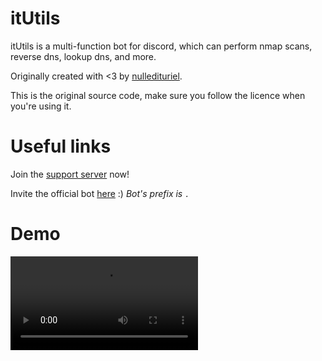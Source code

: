 # itUtils
itUtils is a multi-function bot for discord, which can perform nmap scans, reverse dns, lookup dns, and more.

Originally created with <3 by [nulledituriel](https://github.com/nulledituriel).

This is the original source code, make sure you follow the licence when you're using it.

# Useful links
Join the [support server](https://discord.gg/rX8mmXrQce) now!

Invite the official bot [here](https://discord.com/api/oauth2/authorize?client_id=809382260544372747&permissions=8&scope=bot) :) *Bot's prefix is `.`*

# Demo
![Demo](demo.mp4)
